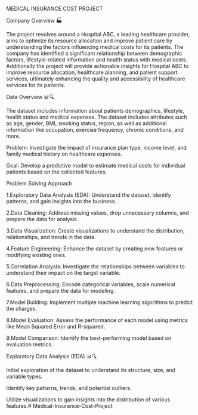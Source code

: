 MEDICAL INSURANCE COST PROJECT

Company Overview 🏭

The project revolves around a Hospital ABC, a leading healthcare provider, aims to optimize its resource allocation and improve patient care by understanding the factors influencing medical costs for its patients. The company has identified a significant relationship between demographic factors, lifestyle-related information and health status with medical costs. Additionally the project will provide actionable insights for Hospital ABC to improve resource allocation, healthcare planning, and patient support services, ultimately enhancing the quality and accessibility of healthcare services for its patients.

Data Overview 📊🔍

The dataset includes information about patients demographics, lifestyle, health status and medical expenses. The dataset includes attributes such as age, gender, BMI, smoking status, region, as well as additional information like occupation, exercise frequency, chronic conditions, and more.

Problem: Investigate the impact of insurance plan type, income level, and family medical history on healthcare expenses.

Goal: Develop a predictive model to estimate medical costs for individual patients based on the collected features.

Problem Solving Approach

1.Exploratory Data Analysis (EDA): Understand the dataset, identify patterns, and gain insights into the business.

2.Data Cleaning: Address missing values, drop unnecessary columns, and prepare the data for analysis.

3.Data Visualization: Create visualizations to understand the distribution, relationships, and trends in the data.

4.Feature Engineering: Enhance the dataset by creating new features or modifying existing ones.

5.Correlation Analysis: Investigate the relationships between variables to understand their impact on the target variable.

6.Data Preprocessing: Encode categorical variables, scale numerical features, and prepare the data for modeling.

7.Model Building: Implement multiple machine learning algorithms to predict the charges.

8.Model Evaluation: Assess the performance of each model using metrics like Mean Squared Error and R-squared.

9.Model Comparison: Identify the best-performing model based on evaluation metrics.

Exploratory Data Analysis (EDA) 📊🔍

Initial exploration of the dataset to understand its structure, size, and variable types.

Identify key patterns, trends, and potential outliers.

Utilize visualizations to gain insights into the distribution of various features.# Medical-Insurance-Cost-Project
